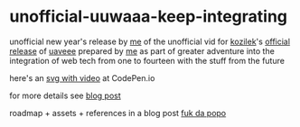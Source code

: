 unofficial-uuwaaa-keep-integrating
==================================



unofficial new year's release by [me](http://rafszul.github.io/2014/12/05/1st/) of the unofficial vid for [kozilek](https://soundcloud.com/kozilek)'s [official release](https://soundcloud.com/havingfunwithrecords) of [uaveee](https://soundcloud.com/havingfunwithrecords/kozilek-uuwaa) prepared by [me](http://codepen.io/rafszul/) as part of greater adventure into the integration of web tech from one to fourteen with the stuff from the future

here's an [svg with video](http://codepen.io/rafszul/pen/PwbPEg) at CodePen.io

for more details see [blog post](http://codepen.io/rafszul/syntax-error/unofficial-uuwaaa-keep-integrating)

roadmap + assets + references in a blog post [fuk da popo](http://codepen.io/rafszul/syntax-error/fuk-da-popo)
